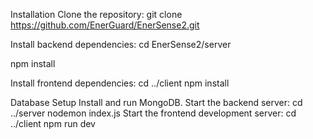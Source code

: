 
Installation
Clone the repository:
git clone https://github.com/EnerGuard/EnerSense2.git


Install backend dependencies:
cd EnerSense2/server


npm install


Install frontend dependencies:
cd ../client
npm install


Database Setup
Install and run MongoDB.
Start the backend server:
cd ../server
nodemon index.js
Start the frontend development server:
cd ../client
npm run dev
